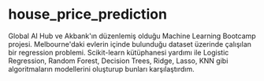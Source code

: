 # house_price_prediction

Global AI Hub ve Akbank'ın düzenlemiş olduğu Machine Learning Bootcamp projesi. Melbourne'daki evlerin içinde bulunduğu dataset üzerinde çalışılan bir regression problemi. Scikit-learn kütüphanesi yardımı ile Logistic Regression, Random Forest, Decision Trees, Ridge, Lasso, KNN gibi algoritmaların modellerini oluşturup bunları karşılaştırdım.

